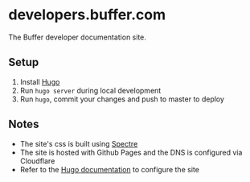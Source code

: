 # developers.buffer.com

The Buffer developer documentation site.

## Setup

1. Install [Hugo](https://gohugo.io/getting-started/installing/)
2. Run `hugo server` during local development
3. Run `hugo`, commit your changes and push to master to deploy

## Notes

* The site's css is built using [Spectre](https://picturepan2.github.io/spectre/elements/labels.html)
* The site is hosted with Github Pages and the DNS is configured via Cloudflare
* Refer to the [Hugo documentation](https://gohugo.io/documentation/) to configure the site
